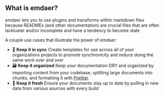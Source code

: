 ## What is emdaer?

emdaer lets you to use plugins and transforms within markdown files because READMEs (and other documentation) are crucial files that are often lackluster and/or incomplete and have a tendency to become stale

A couple use cases that illustrate the power of emdaer:

- 🤝 **Keep it in sync** Create templates for use across all of your organizations projects to promote synchronicity and reduce doing the same work over and over
- 🗃 **Keep it organized** Keep your documentation DRY and organized by importing content from your codebase, splitting large documents into chunks, and formatting it with [Prettier](https://github.com/prettier/prettier).
- 🍋 **Keep it fresh** Ensure your documents stay up to date by pulling in new data from various sources with every build
